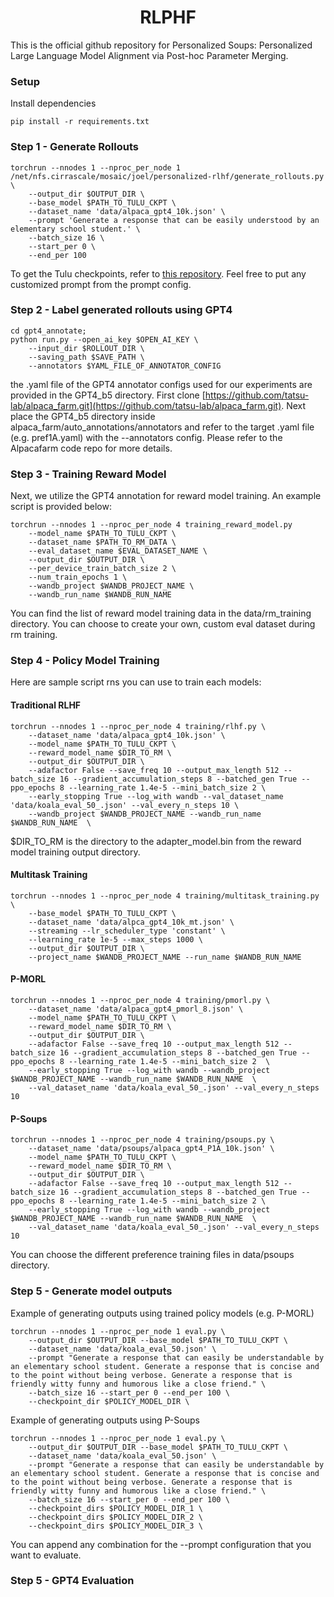 <h1 align="center">RLPHF</h1>

This is the official github repository for Personalized Soups: Personalized Large Language Model Alignment via Post-hoc Parameter Merging.

### Setup

Install dependencies

```
pip install -r requirements.txt
```

### Step 1 - Generate Rollouts

```
torchrun --nnodes 1 --nproc_per_node 1 /net/nfs.cirrascale/mosaic/joel/personalized-rlhf/generate_rollouts.py \
    --output_dir $OUTPUT_DIR \
    --base_model $PATH_TO_TULU_CKPT \
    --dataset_name 'data/alpaca_gpt4_10k.json' \
    --prompt 'Generate a response that can be easily understood by an elementary school student.' \
    --batch_size 16 \
    --start_per 0 \
    --end_per 100
```

To get the Tulu checkpoints, refer to [this repository](https://arxiv.org/abs/2302.03202). Feel free to put any customized prompt from the prompt config.

### Step 2 - Label generated rollouts using GPT4
```
cd gpt4_annotate;
python run.py --open_ai_key $OPEN_AI_KEY \
	--input_dir $ROLLOUT_DIR \
	--saving_path $SAVE_PATH \
	--annotators $YAML_FILE_OF_ANNOTATOR_CONFIG
```
the .yaml file of the GPT4 annotator configs used for our experiments are provided in the GPT4_b5 directory. First clone [https://github.com/tatsu-lab/alpaca_farm.git](https://github.com/tatsu-lab/alpaca_farm.git). Next place the GPT4_b5 directory inside alpaca_farm/auto_annotations/annotators and refer to the target .yaml file (e.g. pref1A.yaml) with the --annotators config. Please refer to the Alpacafarm code repo for more details. 

### Step 3 - Training Reward Model
Next, we utilize the GPT4 annotation for reward model training. 
An example script is provided below:
```
torchrun --nnodes 1 --nproc_per_node 4 training_reward_model.py 
    --model_name $PATH_TO_TULU_CKPT \
    --dataset_name $PATH_TO_RM_DATA \
    --eval_dataset_name $EVAL_DATASET_NAME \
    --output_dir $OUTPUT_DIR \
    --per_device_train_batch_size 2 \
    --num_train_epochs 1 \
    --wandb_project $WANDB_PROJECT_NAME \
    --wandb_run_name $WANDB_RUN_NAME
```

You can find the list of reward model training data in the data/rm_training directory. You can choose to create your own, custom eval dataset during rm training.

### Step 4 - Policy Model Training
Here are sample script rns you can use to train each models:

#### Traditional RLHF
```
torchrun --nnodes 1 --nproc_per_node 4 training/rlhf.py \
    --dataset_name 'data/alpaca_gpt4_10k.json' \
    --model_name $PATH_TO_TULU_CKPT \
    --reward_model_name $DIR_TO_RM \
    --output_dir $OUTPUT_DIR \
    --adafactor False --save_freq 10 --output_max_length 512 --batch_size 16 --gradient_accumulation_steps 8 --batched_gen True --ppo_epochs 8 --learning_rate 1.4e-5 --mini_batch_size 2 \
    --early_stopping True --log_with wandb --val_dataset_name 'data/koala_eval_50_.json' --val_every_n_steps 10 \
    --wandb_project $WANDB_PROJECT_NAME --wandb_run_name $WANDB_RUN_NAME  \
```

$DIR_TO_RM is the directory to the adapter_model.bin from the reward model training output directory.

#### Multitask Training
```
torchrun --nnodes 1 --nproc_per_node 4 training/multitask_training.py \
    --base_model $PATH_TO_TULU_CKPT \
    --dataset_name 'data/alpca_gpt4_10k_mt.json' \
    --streaming --lr_scheduler_type 'constant' \
    --learning_rate 1e-5 --max_steps 1000 \
    --output_dir $OUTPUT_DIR \
    --project_name $WANDB_PROJECT_NAME --run_name $WANDB_RUN_NAME
```

#### P-MORL
```
torchrun --nnodes 1 --nproc_per_node 4 training/pmorl.py \
    --dataset_name 'data/alpaca_gpt4_pmorl_8.json' \
    --model_name $PATH_TO_TULU_CKPT \
    --reward_model_name $DIR_TO_RM \
    --output_dir $OUTPUT_DIR \
    --adafactor False --save_freq 10 --output_max_length 512 --batch_size 16 --gradient_accumulation_steps 8 --batched_gen True --ppo_epochs 8 --learning_rate 1.4e-5 --mini_batch_size 2  \
    --early_stopping True --log_with wandb --wandb_project $WANDB_PROJECT_NAME --wandb_run_name $WANDB_RUN_NAME  \
    --val_dataset_name 'data/koala_eval_50_.json' --val_every_n_steps 10
```

#### P-Soups
```
torchrun --nnodes 1 --nproc_per_node 4 training/psoups.py \
    --dataset_name 'data/psoups/alpaca_gpt4_P1A_10k.json' \
    --model_name $PATH_TO_TULU_CKPT \
    --reward_model_name $DIR_TO_RM \
    --output_dir $OUTPUT_DIR \
    --adafactor False --save_freq 10 --output_max_length 512 --batch_size 16 --gradient_accumulation_steps 8 --batched_gen True --ppo_epochs 8 --learning_rate 1.4e-5 --mini_batch_size 2 \
    --early_stopping True --log_with wandb --wandb_project $WANDB_PROJECT_NAME --wandb_run_name $WANDB_RUN_NAME  \
    --val_dataset_name 'data/koala_eval_50_.json' --val_every_n_steps 10
```

You can choose the different preference training files in data/psoups directory. 

### Step 5 - Generate model outputs
Example of generating outputs using trained policy models (e.g. P-MORL)
```
torchrun --nnodes 1 --nproc_per_node 1 eval.py \
    --output_dir $OUTPUT_DIR --base_model $PATH_TO_TULU_CKPT \
    --dataset_name 'data/koala_eval_50.json' \
    --prompt "Generate a response that can easily be understandable by an elementary school student. Generate a response that is concise and to the point without being verbose. Generate a response that is friendly witty funny and humorous like a close friend." \
    --batch_size 16 --start_per 0 --end_per 100 \
    --checkpoint_dir $POLICY_MODEL_DIR \
```

Example of generating outputs using P-Soups
```
torchrun --nnodes 1 --nproc_per_node 1 eval.py \
    --output_dir $OUTPUT_DIR --base_model $PATH_TO_TULU_CKPT \
    --dataset_name 'data/koala_eval_50.json' \
    --prompt "Generate a response that can easily be understandable by an elementary school student. Generate a response that is concise and to the point without being verbose. Generate a response that is friendly witty funny and humorous like a close friend." \
    --batch_size 16 --start_per 0 --end_per 100 \
    --checkpoint_dirs $POLICY_MODEL_DIR_1 \
    --checkpoint_dirs $POLICY_MODEL_DIR_2 \
    --checkpoint_dirs $POLICY_MODEL_DIR_3 \
```

You can append any combination for the --prompt configuration that you want to evaluate. 

### Step 5 - GPT4 Evaluation